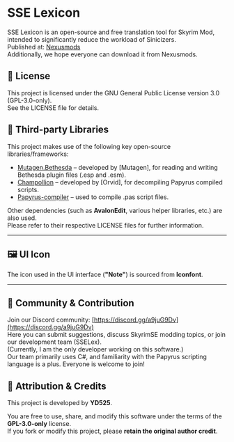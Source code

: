 # SSE Lexicon

SSE Lexicon is an open-source and free translation tool for Skyrim Mod, intended to significantly reduce the workload of Sinicizers.  
Published at: [Nexusmods](https://www.nexusmods.com/skyrimspecialedition/mods/143056)  
Additionally, we hope everyone can download it from Nexusmods.

## 📄 License

This project is licensed under the GNU General Public License version 3.0 (GPL-3.0-only).  
See the LICENSE file for details.

## 🧩 Third-party Libraries

This project makes use of the following key open-source libraries/frameworks:

- [Mutagen.Bethesda](https://github.com/Mutagen-Modding/Mutagen) – developed by [Mutagen], for reading and writing Bethesda plugin files (.esp and .esm).
- [Champollion](https://github.com/Orvid/Champollion) – developed by [Orvid], for decompiling Papyrus compiled scripts.
- [Papyrus-compiler](https://github.com/russo-2025/papyrus-compiler) – used to compile .pas script files.

Other dependencies (such as **AvalonEdit**, various helper libraries, etc.) are also used.  
Please refer to their respective LICENSE files for further information.

---

## 🖼️ UI Icon

The icon used in the UI interface (**"Note"**) is sourced from **Iconfont**.

---

## 💬 Community & Contribution

Join our Discord community: [https://discord.gg/a9juG9Dv](https://discord.gg/a9juG9Dv)  
Here you can submit suggestions, discuss SkyrimSE modding topics, or join our development team (SSELex).  
(Currently, I am the only developer working on this software.)  
Our team primarily uses C#, and familiarity with the Papyrus scripting language is a plus. Everyone is welcome to join!

## 🙏 Attribution & Credits

This project is developed by **YD525**.

You are free to use, share, and modify this software under the terms of the **GPL-3.0-only** license.  
If you fork or modify this project, please **retain the original author credit**.